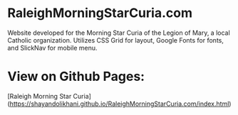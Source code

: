 # RaleighMorningStarCuria.com
Website developed for the Morning Star Curia of the Legion of Mary, a local Catholic organization. 
Utilizes CSS Grid for layout, Google Fonts for fonts, and SlickNav for mobile menu.

# View on Github Pages:

[Raleigh Morning Star Curia] (https://shayandolikhani.github.io/RaleighMorningStarCuria.com/index.html)

